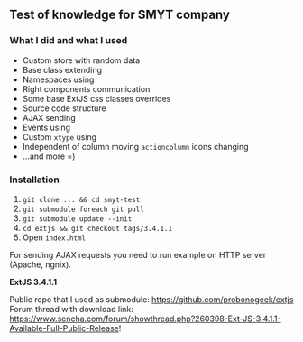 Test of knowledge for SMYT company
--

### What I did and what I used
* Custom store with random data
* Base class extending
* Namespaces using
* Right components communication
* Some base ExtJS css classes overrides
* Source code structure
* AJAX sending
* Events using
* Custom `xtype` using
* Independent of column moving `actioncolumn` icons changing
* ...and more =)

### Installation
1. `git clone ... && cd smyt-test`
2. `git submodule foreach git pull`
3. `git submodule update --init`
4. `cd extjs && git checkout tags/3.4.1.1`
5. Open `index.html`

For sending AJAX requests you need to run example on HTTP server (Apache, ngnix).

**ExtJS 3.4.1.1**

Public repo that I used as submodule: https://github.com/probonogeek/extjs  
Forum thread with download link: https://www.sencha.com/forum/showthread.php?260398-Ext-JS-3.4.1.1-Available-Full-Public-Release!